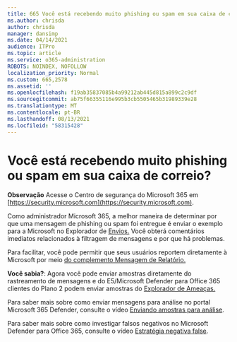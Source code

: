 ```yaml
---
title: 665 Você está recebendo muito phishing ou spam em sua caixa de correio?
ms.author: chrisda
author: chrisda
manager: dansimp
ms.date: 04/14/2021
audience: ITPro
ms.topic: article
ms.service: o365-administration
ROBOTS: NOINDEX, NOFOLLOW
localization_priority: Normal
ms.custom: 665,2578
ms.assetid: ''
ms.openlocfilehash: f19ab35837085b4a99212ab445d815a899c2c9df
ms.sourcegitcommit: ab75f66355116e995b3cb5505465b31989339e28
ms.translationtype: MT
ms.contentlocale: pt-BR
ms.lasthandoff: 08/13/2021
ms.locfileid: "58315428"
---
```

# <a name="are-you-receiving-too-much-phish-or-spam-in-your-mailbox"></a>Você está recebendo muito phishing ou spam em sua caixa de correio?

**Observação** Acesse o Centro de segurança do Microsoft 365 em [https://security.microsoft.com](https://security.microsoft.com).

Como administrador Microsoft 365, a melhor maneira de determinar por que uma mensagem de phishing ou spam foi entregue é enviar o exemplo para a Microsoft no Explorador de [Envios.](https://security.microsoft.com/reportsubmission) Você obterá comentários imediatos relacionados à filtragem de mensagens e por que há problemas.

Para facilitar, você pode permitir que seus usuários reportem diretamente à Microsoft por meio [do complemento Mensagem de Relatório.](https://appsource.microsoft.com/product/office/WA104381180?src=office&tab=Overview)

**Você sabia?**: Agora você pode [](https://security.microsoft.com/messagetrace) enviar amostras diretamente do rastreamento de mensagens e do E5/Microsoft Defender para Office 365 clientes do Plano 2 podem enviar amostras do [Explorador de Ameaças.](https://docs.microsoft.com/microsoft-365/security/office-365-security/threat-explorer)

Para saber mais sobre como enviar mensagens para análise no portal Microsoft 365 Defender, consulte o vídeo [Enviando amostras para análise](https://go.microsoft.com/fwlink/?linkid=2166435).

Para saber mais sobre como investigar falsos negativos no Microsoft Defender para Office 365, consulte o vídeo [Estratégia negativa false](https://go.microsoft.com/fwlink/?linkid=2166434).
